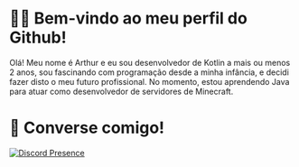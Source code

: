 # 👨‍💻 Bem-vindo ao meu perfil do Github!
Olá! Meu nome é Arthur e eu sou desenvolvedor de Kotlin a mais ou menos 2 anos, sou fascinando com programação desde a minha infância, e decidi fazer disto o meu futuro profissional. No momento, estou aprendendo Java para atuar como desenvolvedor de servidores de Minecraft.

# 🌹 Converse comigo!
[![Discord Presence](https://lanyard.cnrad.dev/api/1049716782916710460)](https://discord.com/users/1049716782916710460)
